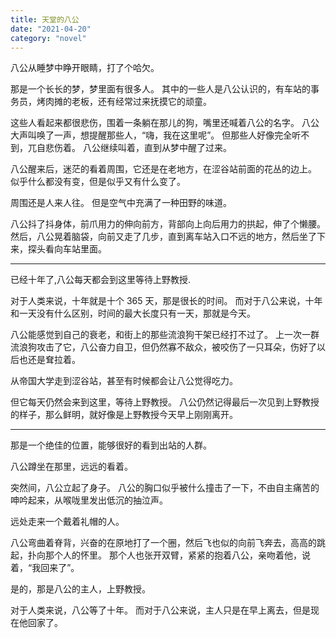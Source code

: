 ```yaml
---
title: 天堂的八公
date: "2021-04-20"
category: "novel"
---
```


八公从睡梦中睁开眼睛，打了个哈欠。

那是一个长长的梦，梦里面有很多人。
其中的一些人是八公认识的，有车站的事务员，烤肉摊的老板，还有经常过来抚摸它的顽童。

这些人看起来都很悲伤，围着一条躺在那儿的狗，嘴里还喊着八公的名字。
八公大声叫唤了一声，想提醒那些人，“嗨，我在这里呢”。
但那些人好像完全听不到，兀自悲伤着。
八公继续叫着，直到从梦中醒了过来。

八公醒来后，迷茫的看着周围，它还是在老地方，在涩谷站前面的花丛的边上。
似乎什么都没有变，但是似乎又有什么变了。

周围还是人来人往。
但是空气中充满了一种田野的味道。

八公抖了抖身体，前爪用力的伸向前方，背部向上向后用力的拱起，伸了个懒腰。
然后，八公晃着脑袋，向前又走了几步，直到离车站入口不远的地方，然后坐了下来，探头看向车站里面。

---

已经十年了,八公每天都会到这里等待上野教授.

对于人类来说，十年就是十个 365 天，那是很长的时间。
而对于八公来说，十年和一天没有什么区别，时间的最大长度只有一天，那就是今天。

八公能感觉到自己的衰老，和街上的那些流浪狗干架已经打不过了。
上一次一群流浪狗攻击了它，八公奋力自卫，但仍然寡不敌众，被咬伤了一只耳朵，伤好了以后也还是耷拉着。

从帝国大学走到涩谷站，甚至有时候都会让八公觉得吃力。

但它每天仍然会来到这里，等待上野教授。
八公仍然记得最后一次见到上野教授的样子，那么鲜明，就好像是上野教授今天早上刚刚离开。

---

那是一个绝佳的位置，能够很好的看到出站的人群。

八公蹲坐在那里，远远的看着。

突然间，八公立起了身子。
八公的胸口似乎被什么撞击了一下，不由自主痛苦的呻吟起来，从喉咙里发出低沉的抽泣声。

远处走来一个戴着礼帽的人。

八公弯曲着脊背，兴奋的在原地打了一个圈，然后飞也似的向前飞奔去，高高的跳起，扑向那个人的怀里。
那个人也张开双臂，紧紧的抱着八公，亲吻着他，说着，“我回来了”。

是的，那是八公的主人，上野教授。

对于人类来说，八公等了十年。
而对于八公来说，主人只是在早上离去，但是现在他回家了。

